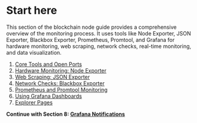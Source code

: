 # Start here

This section of the blockchain node guide provides a comprehensive overview of the monitoring process. It uses tools like Node Exporter, JSON Exporter, Blackbox Exporter, Prometheus, Promtool, and Grafana for hardware monitoring, web scraping, network checks, real-time monitoring, and data visualization.

1. [Core Tools and Open Ports](/docs/mainnet/complete-node-guide/monitoring/core-tools)
2. [Hardware Monitoring: Node Exporter](/docs/mainnet/complete-node-guide/monitoring/node-exporter)
3. [Web Scraping: JSON Exporter](/docs/mainnet/complete-node-guide/monitoring/json-exporter)
4. [Network Checks: Blackbox Exporter](/docs/mainnet/complete-node-guide/monitoring/blackbox-exporter)
5. [Prometheus and Promtool Monitoring](/docs/mainnet/complete-node-guide/monitoring/prometheus)
6. [Using Grafana Dashboards](/docs/mainnet/complete-node-guide/monitoring/grafana)
7. [Explorer Pages](/docs/mainnet/complete-node-guide/monitoring/explorers)

**Continue with Section 8: [Grafana Notifications](/docs/mainnet/complete-node-guide/8-notifications/)**
